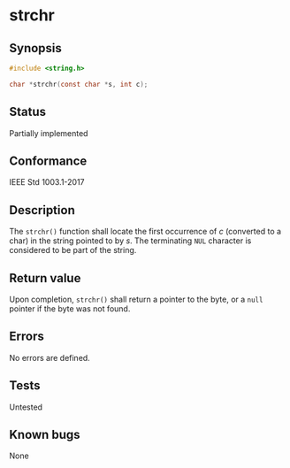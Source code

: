 # strchr

## Synopsis

```c
#include <string.h>

char *strchr(const char *s, int c);
```

## Status

Partially implemented

## Conformance

IEEE Std 1003.1-2017

## Description

The `strchr()` function shall locate the first occurrence of _c_ (converted to a char) in the string pointed to
by _s_. The terminating `NUL` character is considered to be part of the string.

## Return value

Upon completion, `strchr()` shall return a pointer to the byte, or a `null` pointer if the byte was not found.

## Errors

No errors are defined.

## Tests

Untested

## Known bugs

None
